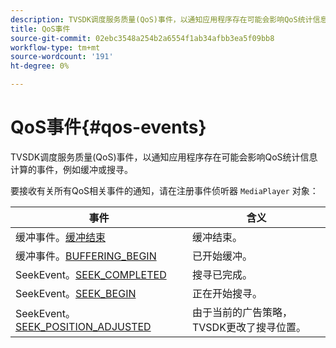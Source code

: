 ```yaml
---
description: TVSDK调度服务质量(QoS)事件，以通知应用程序存在可能会影响QoS统计信息计算的事件，例如缓冲或搜寻。
title: QoS事件
source-git-commit: 02ebc3548a254b2a6554f1ab34afbb3ea5f09bb8
workflow-type: tm+mt
source-wordcount: '191'
ht-degree: 0%

---
```


# QoS事件{#qos-events}

TVSDK调度服务质量(QoS)事件，以通知应用程序存在可能会影响QoS统计信息计算的事件，例如缓冲或搜寻。

要接收有关所有QoS相关事件的通知，请在注册事件侦听器 `MediaPlayer` 对象：

| 事件 | 含义 |
|---|---|
| 缓冲事件。[缓冲结束](https://help.adobe.com/en_US/primetime/api/psdk/asdoc-dhls_1.4/com/adobe/mediacore/events/BufferEvent.html#BUFFERING_END) | 缓冲结束。 |
| 缓冲事件。[BUFFERING_BEGIN](https://help.adobe.com/en_US/primetime/api/psdk/asdoc-dhls_1.4/com/adobe/mediacore/events/BufferEvent.html#BUFFERING_BEGIN) | 已开始缓冲。 |
| SeekEvent。[SEEK_COMPLETED](https://help.adobe.com/en_US/primetime/api/psdk/asdoc-dhls_1.4/com/adobe/mediacore/events/SeekEvent.html#SEEK_END) | 搜寻已完成。 |
| SeekEvent。[SEEK_BEGIN](https://help.adobe.com/en_US/primetime/api/psdk/asdoc-dhls_1.4/com/adobe/mediacore/events/SeekEvent.html#SEEK_BEGIN) | 正在开始搜寻。 |
| SeekEvent。[SEEK_POSITION_ADJUSTED](https://help.adobe.com/en_US/primetime/api/psdk/asdoc-dhls_1.4/com/adobe/mediacore/events/SeekEvent.html#SEEK_POSITION_ADJUSTED) | 由于当前的广告策略，TVSDK更改了搜寻位置。 |
